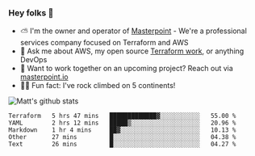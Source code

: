 

### Hey folks 👋

- ⛅️ I'm the owner and operator of [Masterpoint](https://masterpoint.io) - We're a professional services company focused on Terraform and AWS
- 💬 Ask me about AWS, my open source [Terraform work](https://github.com/masterpointio?q=terraform&type=&language=hcl), or anything DevOps
- 🔨 Want to work together on an upcoming project? Reach out via [masterpoint.io](https://masterpoint.io)
- 🧗‍♂️ Fun fact: I've rock climbed on 5 continents! 


![Matt's github stats](https://github-readme-stats.vercel.app/api?username=Gowiem&count_private=true&theme=cobalt&show_icons=true)

<!--START_SECTION:waka-->
```text
Terraform   5 hrs 47 mins   █████████████▓░░░░░░░░░░░   55.00 % 
YAML        2 hrs 12 mins   █████▒░░░░░░░░░░░░░░░░░░░   20.96 % 
Markdown    1 hr 4 mins     ██▓░░░░░░░░░░░░░░░░░░░░░░   10.13 % 
Other       27 mins         █░░░░░░░░░░░░░░░░░░░░░░░░   04.38 % 
Text        26 mins         █░░░░░░░░░░░░░░░░░░░░░░░░   04.27 % 
```
<!--END_SECTION:waka-->
